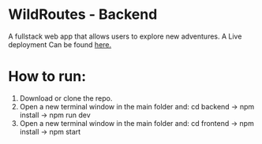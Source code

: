 # WildRoutes - Backend

A fullstack web app that allows users to explore new adventures. A Live deployment Can be found [here.](https://wildroutes.onrender.com)

# How to run:
1. Download or clone the repo.
2. Open a new terminal window in the main folder and: cd backend -> npm install -> npm run dev
3. Open a new terminal window in the main folder and: cd frontend -> npm install -> npm start
